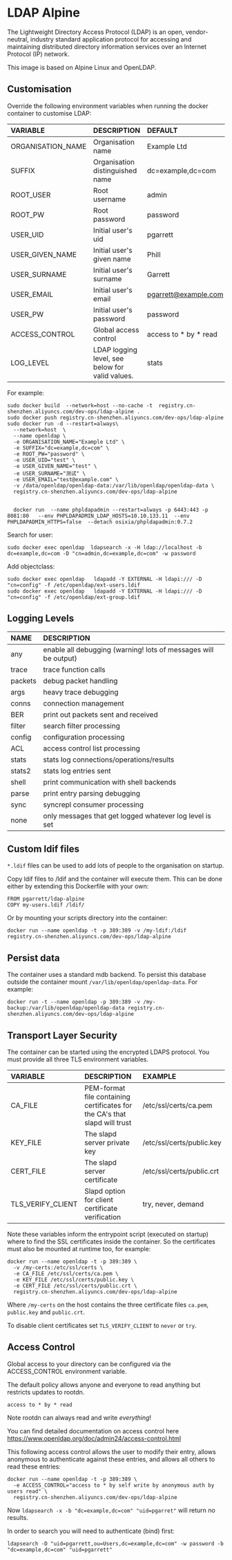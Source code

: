 # LDAP Alpine

The Lightweight Directory Access Protocol (LDAP) is an open, vendor-neutral,
industry standard application protocol for accessing and maintaining
distributed directory information services over an Internet Protocol (IP)
network.

This image is based on Alpine Linux and OpenLDAP.

## Customisation

Override the following environment variables when running the docker container
to customise LDAP:

| VARIABLE | DESCRIPTION | DEFAULT |
| :------- | :---------- | :------ |
| ORGANISATION_NAME | Organisation name | Example Ltd |
| SUFFIX | Organisation distinguished name | dc=example,dc=com |
| ROOT_USER | Root username | admin |
| ROOT_PW | Root password | password |
| USER_UID | Initial user's uid | pgarrett |
| USER_GIVEN_NAME | Initial user's given name | Phill |
| USER_SURNAME | Initial user's surname | Garrett |
| USER_EMAIL | Initial user's email | pgarrett@example.com |
| USER_PW | Initial user's password | password |
| ACCESS_CONTROL | Global access control | access to * by * read |
| LOG_LEVEL | LDAP logging level, see below for valid values. | stats |

For example:

```
sudo docker build  --network=host --no-cache -t  registry.cn-shenzhen.aliyuncs.com/dev-ops/ldap-alpine .
sudo docker push registry.cn-shenzhen.aliyuncs.com/dev-ops/ldap-alpine
sudo docker run -d --restart=always\
  --network=host  \
  --name openldap \
  -e ORGANISATION_NAME="Example Ltd" \
  -e SUFFIX="dc=example,dc=com" \
  -e ROOT_PW="password" \
  -e USER_UID="test" \
  -e USER_GIVEN_NAME="test" \
  -e USER_SURNAME="测试" \
  -e USER_EMAIL="test@example.com" \
  -v /data/openldap/openldap-data:/var/lib/openldap/openldap-data \
  registry.cn-shenzhen.aliyuncs.com/dev-ops/ldap-alpine


  docker run  --name phpldapadmin --restart=always -p 6443:443 -p 8081:80   --env PHPLDAPADMIN_LDAP_HOSTS=10.10.133.11  --env PHPLDAPADMIN_HTTPS=false  --detach osixia/phpldapadmin:0.7.2
```

Search for user:

```
sudo docker exec openldap  ldapsearch -x -H ldap://localhost -b dc=example,dc=com -D "cn=admin,dc=example,dc=com" -w password
```

Add objectclass:

```
sudo docker exec openldap   ldapadd -Y EXTERNAL -H ldapi:/// -D "cn=config" -f /etc/openldap/ext-users.ldif
sudo docker exec openldap   ldapadd -Y EXTERNAL -H ldapi:/// -D "cn=config" -f /etc/openldap/ext-group.ldif
```
## Logging Levels

| NAME | DESCRIPTION |
| :--- | :---------- |
| any | enable all debugging (warning! lots of messages will be output) |
| trace | trace function calls |
| packets | debug packet handling |
| args | heavy trace debugging |
| conns | connection management |
| BER | print out packets sent and received |
| filter | search filter processing |
| config | configuration processing |
| ACL | access control list processing |
| stats | stats log connections/operations/results |
| stats2 | stats log entries sent |
| shell | print communication with shell backends |
| parse | print entry parsing debugging |
| sync | syncrepl consumer processing |
| none | only messages that get logged whatever log level is set |

## Custom ldif files

`*.ldif` files can be used to add lots of people to the organisation on
startup.

Copy ldif files to /ldif and the container will execute them. This can be
done either by extending this Dockerfile with your own:

```
FROM pgarrett/ldap-alpine
COPY my-users.ldif /ldif/
```

Or by mounting your scripts directory into the container:

```
docker run --name openldap -t -p 389:389 -v /my-ldif:/ldif registry.cn-shenzhen.aliyuncs.com/dev-ops/ldap-alpine
```

## Persist data

The container uses a standard mdb backend. To persist this database outside the
container mount `/var/lib/openldap/openldap-data`. For example:

```
docker run -t --name openldap -p 389:389 -v /my-backup:/var/lib/openldap/openldap-data registry.cn-shenzhen.aliyuncs.com/dev-ops/ldap-alpine
```

## Transport Layer Security

The container can be started using the encrypted LDAPS protocol. You must
provide all three TLS environment variables.

| VARIABLE | DESCRIPTION | EXAMPLE |
| :------- | :---------- | :------ |
| CA_FILE | PEM-format file containing certificates for the CA's that slapd will trust | /etc/ssl/certs/ca.pem |
| KEY_FILE | The slapd server private key | /etc/ssl/certs/public.key |
| CERT_FILE | The slapd server certificate | /etc/ssl/certs/public.crt |
| TLS_VERIFY_CLIENT | Slapd option for client certificate verification | try, never, demand |

Note these variables inform the entrypoint script (executed on startup) where
to find the SSL certificates inside the container. So the certificates must
also be mounted at runtime too, for example:

```
docker run --name openldap -t -p 389:389 \
  -v /my-certs:/etc/ssl/certs \
  -e CA_FILE /etc/ssl/certs/ca.pem \
  -e KEY_FILE /etc/ssl/certs/public.key \
  -e CERT_FILE /etc/ssl/certs/public.crt \
  registry.cn-shenzhen.aliyuncs.com/dev-ops/ldap-alpine
```

Where `/my-certs` on the host contains the three certificate files `ca.pem`,
`public.key` and `public.crt`.

To disable client certificates set `TLS_VERIFY_CLIENT` to `never` or `try`.

## Access Control

Global access to your directory can be configured via the ACCESS_CONTROL environment variable.

The default policy allows anyone and everyone to read anything but restricts updates to rootdn.

```
access to * by * read
```

Note rootdn can always read and write *everything*!

You can find detailed documentation on access control here https://www.openldap.org/doc/admin24/access-control.html

This following access control allows the user to modify their entry, allows anonymous to authenticate against these entries,
and allows all others to read these entries:

```
docker run --name openldap -t -p 389:389 \
  -e ACCESS_CONTROL="access to * by self write by anonymous auth by users read" \
  registry.cn-shenzhen.aliyuncs.com/dev-ops/ldap-alpine
```

Now `ldapsearch -x -b "dc=example,dc=com" "uid=pgarret"` will return no results.

In order to search you will need to authenticate (bind) first:

```
ldapsearch -D "uid=pgarrett,ou=Users,dc=example,dc=com" -w password -b "dc=example,dc=com" "uid=pgarrett"
```
